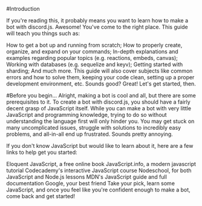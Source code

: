 #Introduction

If you're reading this, it probably means you want to learn how to make a bot with discord.js. Awesome! You've come to the right place. This guide will teach you things such as:

How to get a bot up and running from scratch;
How to properly create, organize, and expand on your commands;
In-depth explanations and examples regarding popular topics (e.g. reactions, embeds, canvas);
Working with databases (e.g. sequelize and keyv);
Getting started with sharding;
And much more.
This guide will also cover subjects like common errors and how to solve them, keeping your code clean, setting up a proper development environment, etc. Sounds good? Great! Let's get started, then.

#Before you begin...
Alright, making a bot is cool and all, but there are some prerequisites to it. To create a bot with discord.js, you should have a fairly decent grasp of JavaScript itself. While you can make a bot with very little JavaScript and programming knowledge, trying to do so without understanding the language first will only hinder you. You may get stuck on many uncomplicated issues, struggle with solutions to incredibly easy problems, and all-in-all end up frustrated. Sounds pretty annoying.

If you don't know JavaScript but would like to learn about it, here are a few links to help get you started:

Eloquent JavaScript, a free online book
JavaScript.info, a modern javascript tutorial
Codecademy's interactive JavaScript course
Nodeschool, for both JavaScript and Node.js lessons
MDN's JavaScript guide and full documentation
Google, your best friend
Take your pick, learn some JavaScript, and once you feel like you're confident enough to make a bot, come back and get started!
